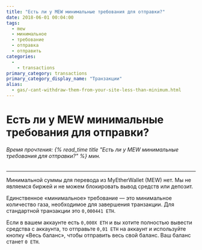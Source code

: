 ```yaml
---
title: "Есть ли у MEW минимальные требования для отправки?"
date: 2018-06-01 00:04:00
tags:
  - mew
  - минимальное
  - требование
  - отправка
  - отправить
categories:
  - 
    - transactions
primary_category: transactions
primary_category_display_name: "Транзакции"
alias:
  - gas/-cant-withdraw-them-from-your-site-less-than-minimum.html
---
```


# **Есть ли у MEW минимальные требования для отправки?**

###### Время прочтения: {% read_time title "Есть ли у MEW минимальные требования для отправки?" %} мин.

* * *

Минимальной суммы для перевода из MyEtherWallet (MEW) нет. Мы не являемся биржей и не можем блокировать вывод средств или депозит.

Единственное «минимальное» требование — это минимальное количество газа, необходимое для завершения транзакции. Для стандартной транзакции это `0,000441 ETH`.

Если в вашем аккаунте есть `0,000X ETH` и вы хотите полностью вывести средства с аккаунта, то отправьте `0,01 ETH` на аккаунт и используйте кнопку «Весь баланс», чтобы отправить весь свой баланс. Ваш баланс станет `0 ETH`.
